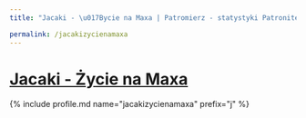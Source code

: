 ```yaml
---
title: "Jacaki - \u017Bycie na Maxa | Patromierz - statystyki Patronite.pl"

permalink: /jacakizycienamaxa
---
```


# [Jacaki - Życie na Maxa](https://patronite.pl/jacakizycienamaxa)

{% include profile.md name="jacakizycienamaxa" prefix="j" %}
